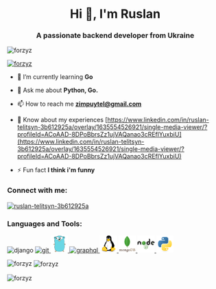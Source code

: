 <h1 align="center">Hi 👋, I'm Ruslan</h1>
<h3 align="center">A passionate backend developer from Ukraine</h3>

<p align="left"> <img src="https://komarev.com/ghpvc/?username=forzyz&label=Profile%20views&color=0e75b6&style=flat" alt="forzyz" /> </p>

<p align="left"> <a href="https://github.com/ryo-ma/github-profile-trophy"><img src="https://github-profile-trophy.vercel.app/?username=forzyz" alt="forzyz" /></a> </p>

- 🌱 I’m currently learning **Go**

- 💬 Ask me about **Python, Go.**

- 📫 How to reach me **zimpuytel@gmail.com**

- 📄 Know about my experiences [https://www.linkedin.com/in/ruslan-telitsyn-3b612925a/overlay/1635554526921/single-media-viewer/?profileId=ACoAAD-8DPoBbrsZz1ujVAQanao3cREflYuxbiU](https://www.linkedin.com/in/ruslan-telitsyn-3b612925a/overlay/1635554526921/single-media-viewer/?profileId=ACoAAD-8DPoBbrsZz1ujVAQanao3cREflYuxbiU)

- ⚡ Fun fact **I think i'm funny**

<h3 align="left">Connect with me:</h3>
<p align="left">
<a href="https://linkedin.com/in/ruslan-telitsyn-3b612925a" target="blank"><img align="center" src="https://raw.githubusercontent.com/rahuldkjain/github-profile-readme-generator/master/src/images/icons/Social/linked-in-alt.svg" alt="ruslan-telitsyn-3b612925a" height="30" width="40" /></a>
</p>

<h3 align="left">Languages and Tools:</h3><img src="https://cdn.worldvectorlogo.com/logos/django.svg" alt="django" width="40" height="40"/> </a> <a href="https://git-scm.com/" target="_blank" rel="noreferrer"> <img src="https://www.vectorlogo.zone/logos/git-scm/git-scm-icon.svg" alt="git" width="40" height="40"/> </a> <a href="https://golang.org" target="_blank" rel="noreferrer"> <img src="https://raw.githubusercontent.com/devicons/devicon/master/icons/go/go-original.svg" alt="go" width="40" height="40"/> </a> <a href="https://graphql.org" target="_blank" rel="noreferrer"> <img src="https://www.vectorlogo.zone/logos/graphql/graphql-icon.svg" alt="graphql" width="40" height="40"/> </a> <a href="https://www.linux.org/" target="_blank" rel="noreferrer"> <img src="https://raw.githubusercontent.com/devicons/devicon/master/icons/linux/linux-original.svg" alt="linux" width="40" height="40"/> </a> <a href="https://www.mongodb.com/" target="_blank" rel="noreferrer"> <img src="https://raw.githubusercontent.com/devicons/devicon/master/icons/mongodb/mongodb-original-wordmark.svg" alt="mongodb" width="40" height="40"/> </a> <a href="https://nodejs.org" target="_blank" rel="noreferrer"> <img src="https://raw.githubusercontent.com/devicons/devicon/master/icons/nodejs/nodejs-original-wordmark.svg" alt="nodejs" width="40" height="40"/> </a> <a href="https://www.python.org" target="_blank" rel="noreferrer"> <img src="https://raw.githubusercontent.com/devicons/devicon/master/icons/python/python-original.svg" alt="python" width="40" height="40"/> </a> </p>

<p><img align="left" src="https://github-readme-stats.vercel.app/api/top-langs?username=forzyz&show_icons=true&locale=en&layout=compact" alt="forzyz" /></p>

<p>&nbsp;<img align="center" src="https://github-readme-stats.vercel.app/api?username=forzyz&show_icons=true&locale=en" alt="forzyz" /></p>

<p><img align="center" src="https://github-readme-streak-stats.herokuapp.com/?user=forzyz&" alt="forzyz" /></p>
